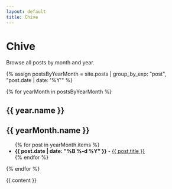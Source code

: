 ```yaml
---
layout: default
title: Chive
---
```


# Chive

Browse all posts by month and year.

{% assign postsByYearMonth = site.posts | group_by_exp: "post", "post.date | date: '%Y'" %}

{% for yearMonth in postsByYearMonth %}
  <h2>{{ year.name }}</h2>

  <h2>{{ yearMonth.name }}</h2>
  <ul>
    {% for post in yearMonth.items %}
      <li><b>{{ post.date | date: "%B %-d %Y" }}</b> - <a href="{{ site.baseurl }}{{ post.url }}">{{ post.title }}</a></li>
    {% endfor %}
  </ul>
{% endfor %}

{{ content }}